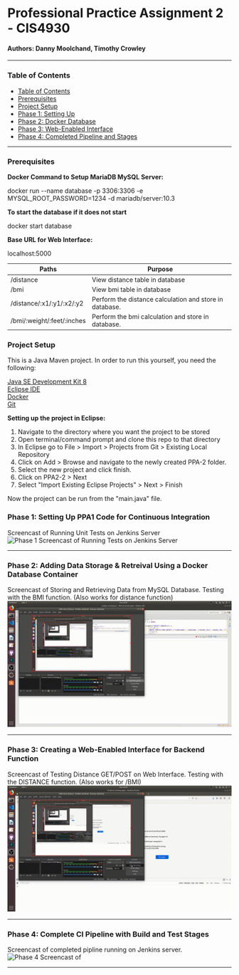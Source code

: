 # Professional Practice Assignment 2 - CIS4930

#### Authors: Danny Moolchand, Timothy Crowley  

----

### Table of Contents

  - [Table of Contents](#table-of-contents)
  - [Prerequisites](#prerequisites)
  - [Project Setup](#project-setup)
  - [Phase 1: Setting Up](#phase-1-setting-up-ppa1-code-for-continuous-integration)
  - [Phase 2: Docker Database](#phase-2-adding-data-storage--retreival-using-a-docker-database-container)
  - [Phase 3: Web-Enabled Interface](#phase-3-creating-a-web-enabled-interface-for-backend-function)
  - [Phase 4: Completed Pipeline and Stages](#phase-4-complete-ci-pipeline-with-build-and-test-stages)

----
### Prerequisites
**Docker Command to Setup MariaDB MySQL Server:**

docker run --name database -p 3306:3306 -e MYSQL_ROOT_PASSWORD=1234 -d mariadb/server:10.3

**To start the database if it does not start**

docker start database

**Base URL for Web Interface:**

localhost:5000

| **Paths** | **Purpose** |
| --- | --- |
| /distance  | View distance table in database  |
| /bmi  | View bmi table in database  |
| /distance/:x1/:y1/:x2/:y2  | Perform the distance calculation and store in database.   |
| /bmi/:weight/:feet/:inches  | Perform the bmi calculation and store in database.  |

### Project Setup

This is a Java Maven project. In order to run this yourself, you need the following:

[Java SE Development Kit 8](https://www.oracle.com/technetwork/java/javase/downloads/jdk8-downloads-2133151.html)  
[Eclipse IDE](https://www.eclipse.org/eclipseide/2018-12/)  
[Docker](https://docs.docker.com/toolbox/toolbox_install_windows/)  
[Git](https://git-scm.com/downloads)

**Setting up the project in Eclipse:**
  1. Navigate to the directory where you want the project to be stored
  2. Open terminal/command prompt and clone this repo to that directory
  3. In Eclipse go to File > Import > Projects from Git > Existing Local Repository
  4. Click on Add > Browse and navigate to the newly created PPA-2 folder.
  5. Select the new project and click finish.
  6. Click on PPA2-2 > Next
  7. Select "Import Existing Eclipse Projects" > Next > Finish

Now the project can be run from the "main.java" file. 


### Phase 1: Setting Up PPA1 Code for Continuous Integration
Screencast of Running Unit Tests on Jenkins Server
![Phase 1 Screencast of Running Tests on Jenkins Server](https://raw.githubusercontent.com/moolchand-danny/PPA-2/master/readme_assets/Phase1.gif)


---

### Phase 2: Adding Data Storage & Retreival Using a Docker Database Container
Screencast of Storing and Retrieving Data from MySQL Database. Testing with the BMI function. (Also works for distance function)
![Phase 2 Screencast of Storing and Retrieving Data from MySQL Database](https://raw.githubusercontent.com/moolchand-danny/PPA-2/master/readme_assets/Phase2.gif)

---

### Phase 3: Creating a Web-Enabled Interface for Backend Function
Screencast of Testing Distance GET/POST on Web Interface. Testing with the DISTANCE function. (Also works for /BMI)
![Phase 3 Screencast of Testing Distance GET/POST on Web Interface](https://raw.githubusercontent.com/moolchand-danny/PPA-2/master/readme_assets/Phase3.gif)

---

### Phase 4: Complete CI Pipeline with Build and Test Stages
Screencast of completed pipline running on Jenkins server.
![Phase 4 Screencast of ](https://raw.githubusercontent.com/moolchand-danny/PPA-2/master/readme_assets/Phase4.gif)

---



